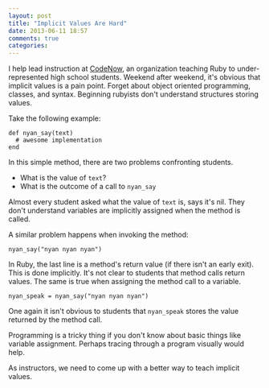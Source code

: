 ```yaml
---
layout: post
title: "Implicit Values Are Hard"
date: 2013-06-11 18:57
comments: true
categories: 
---
```

I help lead instruction at [CodeNow][1], an organization teaching Ruby to under-represented 
high school students. Weekend after weekend, it's obvious that implicit values 
is a pain point. Forget about object oriented programming, classes, and syntax. Beginning 
rubyists don't understand structures storing values.

Take the following example:

```
def nyan_say(text)
  # awesome implementation
end
```

In this simple method, there are two problems confronting students. 

* What is the value of `text`?
* What is the outcome of a call to `nyan_say`

Almost every student asked what the value of `text` is, says it's nil. 
They don't understand variables are implicitly assigned when the method is called.

A similar problem happens when invoking the method:

```
nyan_say("nyan nyan nyan")
```

In Ruby, the last line is a method's return value (if there isn't an early
exit). This is done implicitly. It's not clear to students that method calls
return values. The same is true when assigning the method call to a variable.

```
nyan_speak = nyan_say("nyan nyan nyan")
```

One again it isn't obvious to students that `nyan_speak` stores the value
returned by the method call.

Programming is a tricky thing if you don't know about basic things like variable assignment. 
Perhaps tracing through a program visually would help.

As instructors, we need to come up with a better way to teach implicit values.

[1]: http://www.codenow.org
